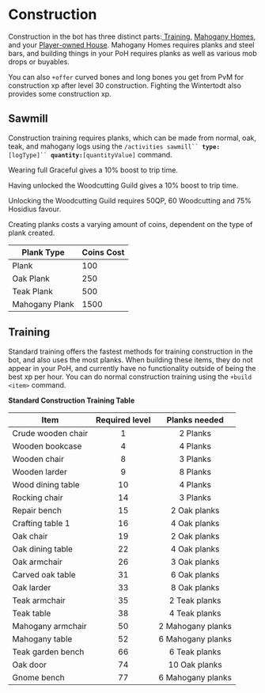 # Construction

Construction in the bot has three distinct parts:[ Training](./#training), [Mahogany Homes](mahogany-homes.md), and your [Player-owned House](mahogany-homes.md). Mahogany Homes requires planks and steel bars, and building things in your PoH requires planks as well as various mob drops or buyables.

You can also `+offer` curved bones and long bones you get from PvM for construction xp after level 30 construction. Fighting the Wintertodt also provides some construction xp.

## Sawmill

Construction training requires planks, which can be made from normal, oak, teak, and mahogany logs using the `/activities sawmill`` `**`type:`**`[logType]`` `**`quantity:`**`[quantityValue]` command.

Wearing full Graceful gives a 10% boost to trip time.

Having unlocked the Woodcutting Guild gives a 10% boost to trip time.

Unlocking the Woodcutting Guild requires 50QP, 60 Woodcutting and 75% Hosidius favour.&#x20;

Creating planks costs a varying amount of coins, dependent on the type of plank created.

| **Plank Type** | **Coins Cost** |
| -------------- | -------------- |
| Plank          | 100            |
| Oak Plank      | 250            |
| Teak Plank     | 500            |
| Mahogany Plank | 1500           |

## Training

Standard training offers the fastest methods for training construction in the bot, and also uses the most planks. When building these items, they do not appear in your PoH, and currently have no functionality outside of being the best xp per hour. You can do normal construction training using the `+build <item>` command.

**Standard Construction Training Table**

| **Item**           | **Required level** | **Planks needed** |
| ------------------ | :----------------: | :---------------: |
| Crude wooden chair |          1         |      2 Planks     |
| Wooden bookcase    |          4         |      4 Planks     |
| Wooden chair       |          8         |      3 Planks     |
| Wooden larder      |          9         |      8 Planks     |
| Wood dining table  |         10         |      4 Planks     |
| Rocking chair      |         14         |      3 Planks     |
| Repair bench       |         15         |    2 Oak planks   |
| Crafting table 1   |         16         |    4 Oak planks   |
| Oak chair          |         19         |    2 Oak planks   |
| Oak dining table   |         22         |    4 Oak planks   |
| Oak armchair       |         26         |    3 Oak planks   |
| Carved oak table   |         31         |    6 Oak planks   |
| Oak larder         |         33         |    8 Oak planks   |
| Teak armchair      |         35         |   2 Teak planks   |
| Teak table         |         38         |   4 Teak planks   |
| Mahogany armchair  |         50         | 2 Mahogany planks |
| Mahogany table     |         52         | 6 Mahogany planks |
| Teak garden bench  |         66         |   6 Teak planks   |
| Oak door           |         74         |   10 Oak planks   |
| Gnome bench        |         77         | 6 Mahogany planks |

